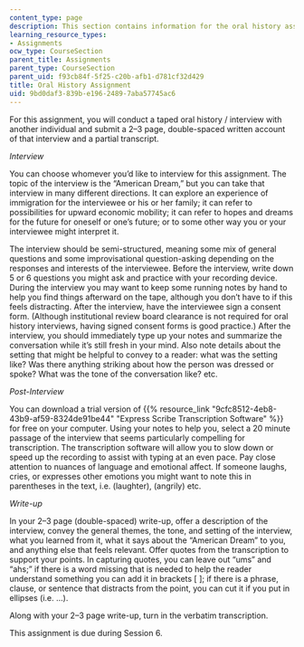 ```yaml
---
content_type: page
description: This section contains information for the oral history assignment.
learning_resource_types:
- Assignments
ocw_type: CourseSection
parent_title: Assignments
parent_type: CourseSection
parent_uid: f93cb84f-5f25-c20b-afb1-d781cf32d429
title: Oral History Assignment
uid: 9bd0daf3-839b-e196-2489-7aba57745ac6
---
```


For this assignment, you will conduct a taped oral history / interview with another individual and submit a 2–3 page, double-spaced written account of that interview and a partial transcript.

_Interview_

You can choose whomever you’d like to interview for this assignment. The topic of the interview is the “American Dream,” but you can take that interview in many different directions. It can explore an experience of immigration for the interviewee or his or her family; it can refer to possibilities for upward economic mobility; it can refer to hopes and dreams for the future for oneself or one’s future; or to some other way you or your interviewee might interpret it.

The interview should be semi-structured, meaning some mix of general questions and some improvisational question-asking depending on the responses and interests of the interviewee. Before the interview, write down 5 or 6 questions you might ask and practice with your recording device. During the interview you may want to keep some running notes by hand to help you find things afterward on the tape, although you don’t have to if this feels distracting. After the interview, have the interviewee sign a consent form. (Although institutional review board clearance is not required for oral history interviews, having signed consent forms is good practice.) After the interview, you should immediately type up your notes and summarize the conversation while it’s still fresh in your mind. Also note details about the setting that might be helpful to convey to a reader: what was the setting like? Was there anything striking about how the person was dressed or spoke? What was the tone of the conversation like? etc.

_Post-Interview_

You can download a trial version of {{% resource_link "9cfc8512-4eb8-43b9-af59-8324de91be44" "Express Scribe Transcription Software" %}} for free on your computer. Using your notes to help you, select a 20 minute passage of the interview that seems particularly compelling for transcription. The transcription software will allow you to slow down or speed up the recording to assist with typing at an even pace. Pay close attention to nuances of language and emotional affect. If someone laughs, cries, or expresses other emotions you might want to note this in parentheses in the text, i.e. (laughter), (angrily) etc.

_Write-up_

In your 2–3 page (double-spaced) write-up, offer a description of the interview, convey the general themes, the tone, and setting of the interview, what you learned from it, what it says about the “American Dream” to you, and anything else that feels relevant. Offer quotes from the transcription to support your points. In capturing quotes, you can leave out “ums” and “ahs;” if there is a word missing that is needed to help the reader understand something you can add it in brackets \[ \]; if there is a phrase, clause, or sentence that distracts from the point, you can cut it if you put in ellipses (i.e. …).

Along with your 2–3 page write-up, turn in the verbatim transcription. 

This assignment is due during Session 6.